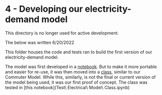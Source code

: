 # 4 - Developing our electricity-demand model

This directory is no longer used for active development.

The below was written 6/20/2022

This folder houses the code and tests ran to build the first version of our electricity-demand model.

The model was first developed in a [notebook](ElectricalModel_Steps.ipynb). But to make it more portable and easier for re-use, it was then moved into a [class](electrical_model.py), similar to our Commuter Model. While this, similarly, is not the final or current version of the model being used, it was our first proof of concept. The class was tested in [this notebook](Test\ Electrical\ Model\ Class.ipynb)